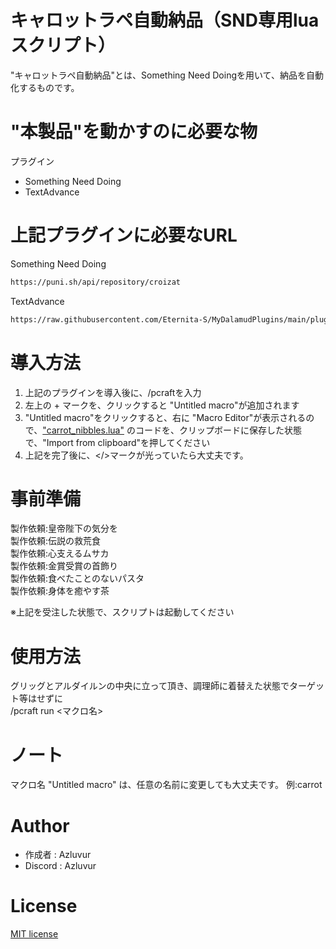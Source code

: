 # キャロットラペ自動納品（SND専用luaスクリプト）

"キャロットラペ自動納品"とは、Something Need Doingを用いて、納品を自動化するものです。

# "本製品"を動かすのに必要な物

プラグイン
* Something Need Doing
* TextAdvance

# 上記プラグインに必要なURL

Something Need Doing
```bash
https://puni.sh/api/repository/croizat
```
TextAdvance
```bash
https://raw.githubusercontent.com/Eternita-S/MyDalamudPlugins/main/pluginmaster.json
```

# 導入方法

1. 上記のプラグインを導入後に、/pcraftを入力<br>
2. 左上の + マークを、クリックすると "Untitled macro"が追加されます<br>
3. "Untitled macro"をクリックすると、右に "Macro Editor"が表示されるので、["carrot_nibbles.lua"](https://github.com/Azluvur/Carrot-Nibbles/blob/main/carrot_nibbles.lua) のコードを、クリップボードに保存した状態で、"Import from clipboard"を押してください<br>
4. 上記を完了後に、</>マークが光っていたら大丈夫です。<br>

# 事前準備
製作依頼:皇帝陛下の気分を<br>
製作依頼:伝説の救荒食<br>
製作依頼:心支えるムサカ<br>
製作依頼:金賞受賞の首飾り<br>
製作依頼:食べたことのないパスタ<br>
製作依頼:身体を癒やす茶<br>

※上記を受注した状態で、スクリプトは起動してください

# 使用方法
グリッグとアルダイルンの中央に立って頂き、調理師に着替えた状態でターゲット等はせずに<br>
/pcraft run <マクロ名>

# ノート
マクロ名 "Untitled macro" は、任意の名前に変更しても大丈夫です。
例:carrot

# Author

* 作成者 : Azluvur
* Discord : Azluvur

# License
[MIT license](https://en.wikipedia.org/wiki/MIT_License)
